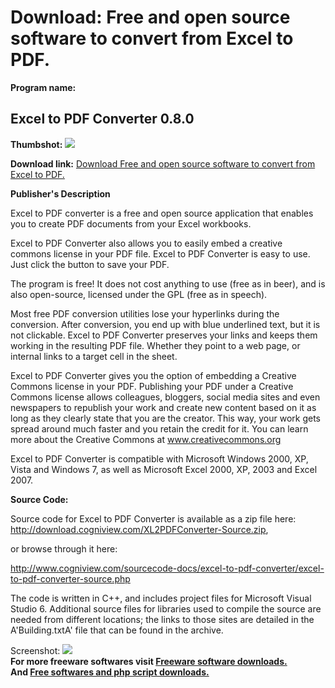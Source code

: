 # Download: Free and open source software to convert from Excel to PDF.

**Program name:**

## Excel to PDF Converter 0.8.0

  
**Thumbshot:** ![](http://www.freewarefiles.com/screenshot/excel2pdfcvtr_md.jpg)   
  
**Download link:** [Download Free and open source software to convert from Excel to PDF.](http://freesoftwares.boysofts.com/Excel-to-PDF-Converter_program_55108.html)  
  


**Publisher's Description**  
  


Excel to PDF converter is a free and open source application that enables you to create PDF documents from your Excel workbooks. 

Excel to PDF Converter also allows you to easily embed a creative commons license in your PDF file. Excel to PDF Converter is easy to use. Just click the button to save your PDF.

The program is free! It does not cost anything to use (free as in beer), and is also open-source, licensed under the GPL (free as in speech).

Most free PDF conversion utilities lose your hyperlinks during the conversion. After conversion, you end up with blue underlined text, but it is not clickable. Excel to PDF Converter preserves your links and keeps them working in the resulting PDF file. Whether they point to a web page, or internal links to a target cell in the sheet.

Excel to PDF Converter gives you the option of embedding a Creative Commons license in your PDF. Publishing your PDF under a Creative Commons license allows colleagues, bloggers, social media sites and even newspapers to republish your work and create new content based on it as long as they clearly state that you are the creator. This way, your work gets spread around much faster and you retain the credit for it. You can learn more about the Creative Commons at www.creativecommons.org

Excel to PDF Converter is compatible with Microsoft Windows 2000, XP, Vista and Windows 7, as well as Microsoft Excel 2000, XP, 2003 and Excel 2007.

**Source Code:**

Source code for Excel to PDF Converter is available as a zip file here: <http://download.cogniview.com/XL2PDFConverter-Source.zip>, 

or browse through it here:

<http://www.cogniview.com/sourcecode-docs/excel-to-pdf-converter/excel-to-pdf-converter-source.php>

The code is written in C++, and includes project files for Microsoft Visual Studio 6. Additional source files for libraries used to compile the source are needed from different locations; the links to those sites are detailed in the A'Building.txtA' file that can be found in the archive.

  
  
Screenshot: ![](http://www.freewarefiles.com/screenshot/excel2pdfcvtr.jpg)   
**For more freeware softwares visit [Freeware software downloads.](http://freesoftwares.boysofts.com/)**   
**And [Free softwares and php script downloads.](http://www.boysofts.com/)**

